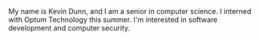 My name is Kevin Dunn, and I am a senior in computer science. I interned with Optum Technology this summer. I'm interested in software development and computer security.
